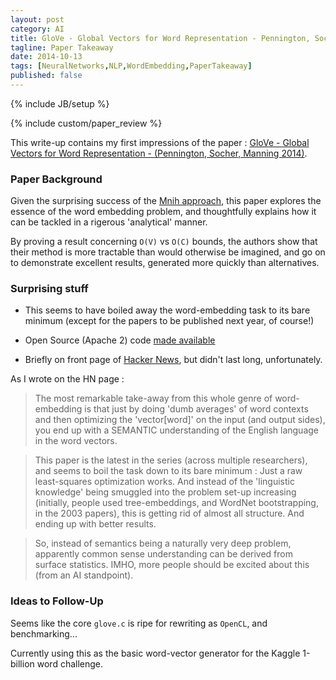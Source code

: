 ```yaml
---
layout: post
category: AI
title: GloVe - Global Vectors for Word Representation - Pennington, Socher, Manning 2014
tagline: Paper Takeaway
date: 2014-10-13
tags: [NeuralNetworks,NLP,WordEmbedding,PaperTakeaway]
published: false
---
```

{% include JB/setup %}

{% include custom/paper_review %}

This write-up contains my first impressions of the paper : 
[GloVe - Global Vectors for Word Representation - (Pennington, Socher, Manning 2014)](http://nlp.stanford.edu/pubs/glove.pdf).

### Paper Background

Given the surprising success of the [Mnih approach](/ai/2014/10/12/noise-contrastive-estimation/), this paper explores the essence of the word embedding problem, and thoughtfully explains how it can be tackled in a rigerous 'analytical' manner.  

By proving a result concerning ```O(V)``` vs ```O(C)``` bounds, the authors show that their method is more tractable than would otherwise be imagined, and go on to demonstrate excellent results, generated more quickly than alternatives.


### Surprising stuff

*  This seems to have boiled away the word-embedding task to its bare minimum (except for the papers to be published next year, of course!)

*  Open Source (Apache 2) code [made available](http://www-nlp.stanford.edu/projects/glove/)
  
*  Briefly on front page of [Hacker News](https://news.ycombinator.com/item?id=8432072), but didn't last long, unfortunately.

As I wrote on the HN page : 

> The most remarkable take-away from this whole genre of word-embedding is that just by doing 'dumb averages' of word contexts and then optimizing the 'vector[word]' on the input (and output sides), you end up with a SEMANTIC understanding of the English language in the word vectors.

> This paper is the latest in the series (across multiple researchers), and seems to boil the task down to its bare minimum : Just a raw least-squares optimization works. And instead of the 'linguistic knowledge' being smuggled into the problem set-up increasing (initially, people used tree-embeddings, and WordNet bootstrapping, in the 2003 papers), this is getting rid of almost all structure. And ending up with better results.

> So, instead of semantics being a naturally very deep problem, apparently common sense understanding can be derived from surface statistics. IMHO, more people should be excited about this (from an AI standpoint).

### Ideas to Follow-Up

Seems like the core ```glove.c``` is ripe for rewriting as ```OpenCL```, and benchmarking...

Currently using this as the basic word-vector generator for the Kaggle 1-billion word challenge.  

